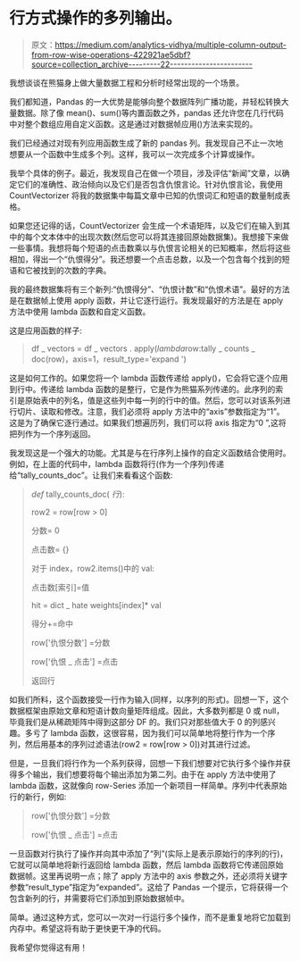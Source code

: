 # 行方式操作的多列输出。

> 原文：<https://medium.com/analytics-vidhya/multiple-column-output-from-row-wise-operations-422921ae5dbf?source=collection_archive---------22----------------------->

我想谈谈在熊猫身上做大量数据工程和分析时经常出现的一个场景。

我们都知道，Pandas 的一大优势是能够向整个数据阵列广播功能，并轻松转换大量数据。除了像 mean()、sum()等内置函数之外，pandas 还允许您在几行代码中对整个数组应用自定义函数。这是通过对数据帧应用()方法来实现的。

我们已经通过对现有列应用函数生成了新的 pandas 列。我发现自己不止一次地想要从一个函数中生成多个列。这样，我可以一次完成多个计算或操作。

我举个具体的例子。最近，我发现自己在做一个项目，涉及评估“新闻”文章，以确定它们的准确性、政治倾向以及它们是否包含仇恨言论。针对仇恨言论，我使用 CountVectorizer 将我的数据集中每篇文章中已知的仇恨词汇和短语的数量制成表格。

如果您还记得的话，CountVectorizer 会生成一个术语矩阵，以及它们在输入到其中的每个文本体中的出现次数(然后您可以将其连接回原始数据集)。我想接下来做一些事情。我想将每个短语的点击数乘以与仇恨言论相关的已知概率，然后将这些相加，得出一个“仇恨得分”。我还想要一个点击总数，以及一个包含每个找到的短语和它被找到的次数的字典。

我的最终数据集将有三个新列:“仇恨得分”、“仇恨计数”和“仇恨术语”。最好的方法是在数据帧上使用 apply 函数，并让它逐行运行。我发现最好的方法是在 apply 方法中使用 lambda 函数和自定义函数。

这是应用函数的样子:

> df _ vectors = df _ vectors . apply(*lambda*row:tally _ counts _ doc(row)，axis=1，result_type='expand ')

这是如何工作的。如果您将一个 lambda 函数传递给 apply()，它会将它逐个应用到行中。传递给 lambda 函数的是整行，它是作为熊猫系列传递的。此序列的索引是原始表中的列名，值是这些列中每一列的行中的值。然后，您可以对该系列进行切片、读取和修改。注意，我们必须将 apply 方法中的“axis”参数指定为“1”。这是为了确保它逐行通过。如果我们想遍历列，我们可以将 axis 指定为“0 ”,这将把列作为一个序列返回。

我发现这是一个强大的功能。尤其是与在行序列上操作的自定义函数结合使用时。例如，在上面的代码中，lambda 函数将行(作为一个序列)传递给“tally_counts_doc”。让我们来看看这个函数:

> *def* tally_counts_doc( *行*):
> 
> row2 = row[row > 0]
> 
> 分数= 0
> 
> 点击数= {}
> 
> 对于 index，row2.items()中的 val:
> 
> 点击数[索引]=值
> 
> hit = dict _ hate weights[index]* val
> 
> 得分+=命中
> 
> row['仇恨分数'] =分数
> 
> row['仇恨 _ 点击'] =点击
> 
> 返回行

如我们所料，这个函数接受一行作为输入(同样，以序列的形式)。回想一下，这个数据框架由原始文章和短语计数向量矩阵组成。因此，大多数列都是 0 或 null，毕竟我们是从稀疏矩阵中得到这部分 DF 的。我们只对那些值大于 0 的列感兴趣。多亏了 lambda 函数，这很容易，因为我们可以简单地将整行作为一个序列，然后用基本的序列过滤语法(row2 = row[row > 0])对其进行过滤。

但是，一旦我们将行作为一个系列获得，回想一下我们想要对它执行多个操作并获得多个输出，我们想要将每个输出添加为第二列。由于在 apply 方法中使用了 lambda 函数，这就像向 row-Series 添加一个新项目一样简单。序列中代表原始行的新行，例如:

> row['仇恨分数'] =分数
> 
> row['仇恨 _ 点击'] =点击

一旦函数对行执行了操作并向其中添加了“列”(实际上是表示原始行的序列的行)，它就可以简单地将新行返回给 lambda 函数，然后 lambda 函数将它传递回原始数据帧。这里再说明一点；除了 apply 方法中的 axis 参数之外，还必须将关键字参数“result_type”指定为“expanded”。这给了 Pandas 一个提示，它将获得一个包含新列的行，并需要将它们添加到原始数据帧中。

简单。通过这种方式，您可以一次对一行运行多个操作，而不是重复地将它加载到内存中。希望这将有助于更快更干净的代码。

我希望你觉得这有用！